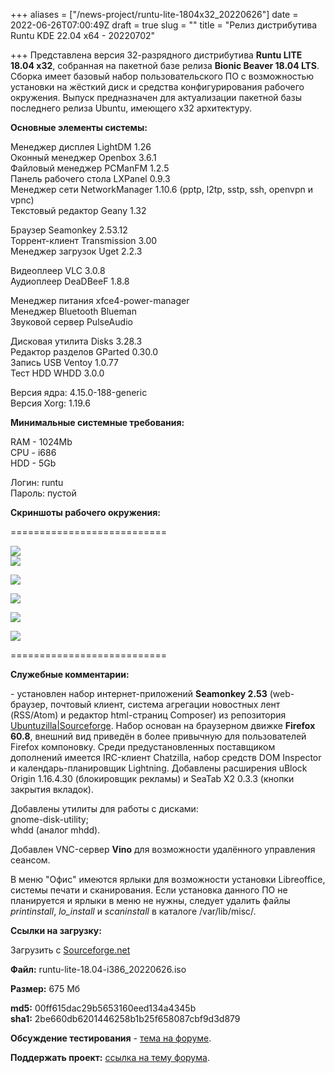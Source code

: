 +++
aliases = ["/news-project/runtu-lite-1804x32_20220626"]
date = 2022-06-26T07:00:49Z
draft = true
slug = ""
title = "Релиз дистрибутива Runtu KDE 22.04 х64 - 20220702"

+++
Представлена версия 32-разрядного дистрибутива **Runtu LITE 18.04 х32**, собранная на пакетной базе релиза **Bionic Beaver 18.04 LTS**. Сборка имеет базовый набор пользовательского ПО с возможностью установки на жёсткий диск и средства конфигурирования рабочего окружения. Выпуск предназначен для актуализации пакетной базы последнего релиза Ubuntu, имеющего х32 архитектуру.

<!--more-->

**Основные элементы системы:**

Менеджер дисплея LightDM 1.26  
Оконный менеджер Openbox 3.6.1  
Файловый менеджер PCManFM 1.2.5  
Панель рабочего стола LXPanel 0.9.3  
Менеджер сети NetworkManager 1.10.6 (pptp, l2tp, sstp, ssh, openvpn и vpnc)  
Текстовый редактор Geany 1.32

Браузер Seamonkey 2.53.12  
Торрент-клиент Transmission 3.00  
Менеджер загрузок Uget 2.2.3

Видеоплеер VLC 3.0.8  
Аудиоплеер DeaDBeeF 1.8.8

Менеджер питания xfce4-power-manager  
Менеджер Bluetooth Blueman  
Звуковой сервер PulseAudio

Дисковая утилита Disks 3.28.3  
Редактор разделов GParted 0.30.0  
Запись USB Ventoy 1.0.77  
Тест HDD WHDD 3.0.0

Версия ядра: 4.15.0-188-generic  
Версия Xorg: 1.19.6

**Минимальные системные требования:**

RAM - 1024Mb  
CPU - i686  
HDD - 5Gb

Логин: runtu  
Пароль: пустой

**Скриншоты рабочего окружения:**

===========================

[![](https://i.ibb.co/T4twkZt/BIOS-BOOT.png)](https://ibb.co/T4twkZt)  
[![](https://i.ibb.co/WkGm0vY/Splash.png)](https://ibb.co/WkGm0vY)

[![](https://i.ibb.co/k9jTq9B/Menu-System.png)](https://ibb.co/k9jTq9B)

[![](https://i.ibb.co/RyNhwrn/Minwaita-Desktop1.png)](https://ibb.co/RyNhwrn)

[![](https://i.ibb.co/686sTSC/Black-Desktop.png)](https://ibb.co/686sTSC)

[![](https://i.ibb.co/9w2DZ0B/Graybird-Desktop.png)](https://ibb.co/9w2DZ0B)

===========================

**Служебные комментарии:**

\- установлен набор интернет-приложений **Seamonkey 2.53** (web-браузер, почтовый клиент, система агрегации новостных лент (RSS/Atom) и редактор html-страниц Composer) из репозитория [Ubuntuzilla|Sourceforge](https://sourceforge.net/projects/ubuntuzilla/files/mozilla/apt/pool/main/s/seamonkey-mozilla-build/). Набор основан на браузерном движке **Firefox 60.8**, внешний вид приведён в более привычную для пользователей Firefox компоновку. Среди предустановленных поставщиком дополнений имеется IRC-клиент Chatzilla, набор средств DOM Inspector и календарь-планировщик Lightning. Добавлены расширения uBlock Origin 1.16.4.30 (блокировщик рекламы) и SeaTab X2 0.3.3 (кнопки закрытия вкладок).

Добавлены утилиты для работы с дисками:  
gnome-disk-utility;  
whdd (аналог mhdd).

Добавлен VNC-сервер **Vino** для возможности удалённого управления сеансом.

В меню "Офис" имеются ярлыки для возможности установки Libreoffice, системы печати и сканирования. Если установка данного ПО не планируется и ярлыки в меню не нужны, следует удалить файлы _printinstall_, _lo_install_ и _scaninstall_ в каталоге /var/lib/misc/.

**Ссылки на загрузку:**

Загрузить с [Sourceforge.net](https://sourceforge.net/projects/runtu/files/runtu%2018.04/LITE/runtu-lite-18.04-i386_20220626.iso/download)

**Файл:** runtu-lite-18.04-i386_20220626.iso

**Размер:** 675 Мб

**md5:** 00ff615dac29b5653160eed134a4345b  
**sha1:** 2be660db6201446258b1b25f658087cbf9d3d879

**Обсуждение тестирования** - [тема на форуме](https://forum.runtu.org/index.php/topic,8491.0.html).

**Поддержать проект:** [ссылка на тему форума](http://forum.runtu.org/index.php/topic,188.0.html).